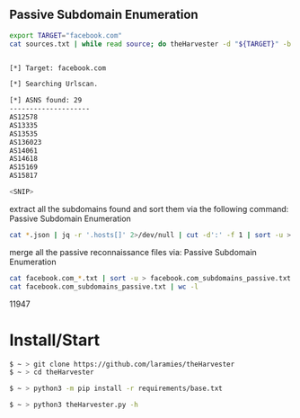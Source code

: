 ## Passive Subdomain Enumeration

```bash
export TARGET="facebook.com"
cat sources.txt | while read source; do theHarvester -d "${TARGET}" -b $source -f "${source}_${TARGET}";done


[*] Target: facebook.com

[*] Searching Urlscan.

[*] ASNS found: 29
--------------------
AS12578
AS13335
AS13535
AS136023
AS14061
AS14618
AS15169
AS15817

<SNIP>
```

extract all the subdomains found and sort them via the following command:
Passive Subdomain Enumeration

```bash
cat *.json | jq -r '.hosts[]' 2>/dev/null | cut -d':' -f 1 | sort -u > "${TARGET}_theHarvester.txt"
```

merge all the passive reconnaissance files via:
Passive Subdomain Enumeration

```bash
cat facebook.com_*.txt | sort -u > facebook.com_subdomains_passive.txt
cat facebook.com_subdomains_passive.txt | wc -l
``` 


11947


# Install/Start

```bash
$ ~ > git clone https://github.com/laramies/theHarvester 
$ ~ > cd theHarvester

$ ~ > python3 -m pip install -r requirements/base.txt

$ ~ > python3 theHarvester.py -h
```
